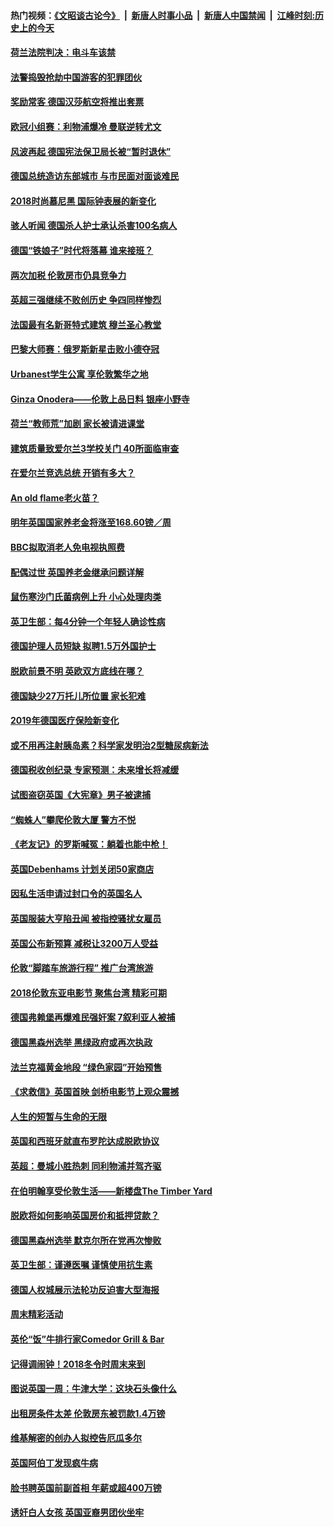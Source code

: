 #### 热门视频：[《文昭谈古论今》](https://github.com/gfw-breaker/wenzhao/blob/master/README.md?t=11081533) &nbsp;|&nbsp; [新唐人时事小品](https://github.com/gfw-breaker/ntdtv-comedy/blob/master/README.md?t=11081533) &nbsp;|&nbsp; [新唐人中国禁闻](https://github.com/gfw-breaker/ntdtv-news/blob/master/README.md?t=11081533) &nbsp;|&nbsp; [江峰时刻:历史上的今天](https://github.com/gfw-breaker/today-in-history/blob/master/README.md?t=11081533) 

#### [荷兰法院判决：电斗车该禁](../pages/nsc974/n10838448.md?t=11081533) 

#### [法警捣毁抢劫中国游客的犯罪团伙](../pages/nsc974/n10838404.md?t=11081533) 

#### [奖励常客 德国汉莎航空将推出套票](../pages/nsc974/n10838351.md?t=11081533) 

#### [欧冠小组赛：利物浦爆冷 曼联逆转尤文](../pages/nsc974/n10837241.md?t=11081533) 

#### [风波再起 德国宪法保卫局长被“暂时退休”](../pages/nsc974/n10835736.md?t=11081533) 

#### [德国总统造访东部城市 与市民面对面谈难民](../pages/nsc974/n10835895.md?t=11081533) 

#### [2018时尚慕尼黑 国际钟表展的新变化](../pages/nsc974/n10836048.md?t=11081533) 

#### [骇人听闻 德国杀人护士承认杀害100名病人](../pages/nsc974/n10835823.md?t=11081533) 

#### [德国“铁娘子”时代将落幕 谁来接班？](../pages/nsc974/n10833701.md?t=11081533) 

#### [两次加税 伦敦房市仍具竞争力](../pages/nsc974/n10832030.md?t=11081533) 

#### [英超三强继续不败创历史 争四同样惨烈](../pages/nsc974/n10830095.md?t=11081533) 

#### [法国最有名新哥特式建筑 穆兰圣心教堂](../pages/nsc974/n10829754.md?t=11081533) 

#### [巴黎大师赛：俄罗斯新星击败小德夺冠](../pages/nsc974/n10830134.md?t=11081533) 

#### [Urbanest学生公寓 享伦敦繁华之地](../pages/nsc974/n10828080.md?t=11081533) 

#### [Ginza Onodera——伦敦上品日料 银座小野寺](../pages/nsc974/n10828069.md?t=11081533) 

#### [荷兰“教师荒”加剧 家长被请进课堂](../pages/nsc974/n10826148.md?t=11081533) 

#### [建筑质量致爱尔兰3学校关门 40所面临审查](../pages/nsc974/n10826209.md?t=11081533) 

#### [在爱尔兰竞选总统 开销有多大？](../pages/nsc974/n10826165.md?t=11081533) 

#### [An old flame老火苗？](../pages/nsc974/n10825994.md?t=11081533) 

#### [明年英国国家养老金将涨至168.60镑／周](../pages/nsc974/n10825971.md?t=11081533) 

#### [BBC拟取消老人免电视执照费](../pages/nsc974/n10825959.md?t=11081533) 

#### [配偶过世 英国养老金继承问题详解](../pages/nsc974/n10825931.md?t=11081533) 

#### [鼠伤寒沙门氏菌病例上升 小心处理肉类](../pages/nsc974/n10825924.md?t=11081533) 

#### [英卫生部：每4分钟一个年轻人确诊性病](../pages/nsc974/n10825910.md?t=11081533) 

#### [德国护理人员短缺 拟聘1.5万外国护士](../pages/nsc974/n10824186.md?t=11081533) 

#### [脱欧前景不明 英欧双方底线在哪？](../pages/nsc974/n10823749.md?t=11081533) 

#### [德国缺少27万托儿所位置 家长犯难](../pages/nsc974/n10824147.md?t=11081533) 

#### [2019年德国医疗保险新变化](../pages/nsc974/n10824071.md?t=11081533) 

#### [或不用再注射胰岛素？科学家发明治2型糖尿病新法](../pages/nsc974/n10823372.md?t=11081533) 

#### [德国税收创纪录 专家预测：未来增长将减缓](../pages/nsc974/n10823318.md?t=11081533) 

#### [试图盗窃英国《大宪章》男子被逮捕](../pages/nsc974/n10823790.md?t=11081533) 

#### [“蜘蛛人”攀爬伦敦大厦 警方不悦](../pages/nsc974/n10823780.md?t=11081533) 

#### [《老友记》的罗斯喊冤：躺着也能中枪！](../pages/nsc974/n10823762.md?t=11081533) 

#### [英国Debenhams 计划关闭50家商店](../pages/nsc974/n10823753.md?t=11081533) 

#### [因私生活申请过封口令的英国名人](../pages/nsc974/n10823742.md?t=11081533) 

#### [英国服装大亨陷丑闻 被指控骚扰女雇员](../pages/nsc974/n10823677.md?t=11081533) 

#### [英国公布新预算 减税让3200万人受益](../pages/nsc974/n10823428.md?t=11081533) 

#### [伦敦“脚踏车旅游行程” 推广台湾旅游](../pages/nsc974/n10823414.md?t=11081533) 

#### [2018伦敦东亚电影节 聚焦台湾 精彩可期](../pages/nsc974/n10823363.md?t=11081533) 

#### [德国弗赖堡再爆难民强奸案 7叙利亚人被捕](../pages/nsc974/n10820972.md?t=11081533) 

#### [德国黑森州选举 黑绿政府或再次执政](../pages/nsc974/n10820914.md?t=11081533) 

#### [法兰克福黄金地段 “绿色家园”开始预售](../pages/nsc974/n10820548.md?t=11081533) 

#### [《求救信》英国首映 剑桥电影节上观众震撼](../pages/nsc974/n10818392.md?t=11081533) 

#### [人生的短暂与生命的无限](../pages/nsc974/n10818124.md?t=11081533) 

#### [英国和西班牙就直布罗陀达成脱欧协议](../pages/nsc974/n10818119.md?t=11081533) 

#### [英超：曼城小胜热刺 同利物浦并驾齐驱](../pages/nsc974/n10817243.md?t=11081533) 

#### [在伯明翰享受伦敦生活——新楼盘The Timber Yard](../pages/nsc974/n10816517.md?t=11081533) 

#### [脱欧将如何影响英国房价和抵押贷款？](../pages/nsc974/n10816491.md?t=11081533) 

#### [德国黑森州选举 默克尔所在党再次惨败](../pages/nsc974/n10814355.md?t=11081533) 

#### [英卫生部：谨遵医嘱 谨慎使用抗生素](../pages/nsc974/n10814251.md?t=11081533) 

#### [德国人权城展示法轮功反迫害大型海报](../pages/nsc974/n10813515.md?t=11081533) 

#### [周末精彩活动](../pages/nsc974/n10813060.md?t=11081533) 

#### [英伦“饭”牛排行家Comedor Grill & Bar](../pages/nsc974/n10813052.md?t=11081533) 

#### [记得调闹钟！2018冬令时周末来到](../pages/nsc974/n10813042.md?t=11081533) 

#### [图说英国一周：牛津大学：这块石头像什么](../pages/nsc974/n10813028.md?t=11081533) 

#### [出租房条件太差 伦敦房东被罚款1.4万镑](../pages/nsc974/n10813024.md?t=11081533) 

#### [维基解密的创办人拟控告厄瓜多尔](../pages/nsc974/n10813022.md?t=11081533) 

#### [英国阿伯丁发现疯牛病](../pages/nsc974/n10813015.md?t=11081533) 

#### [脸书聘英国前副首相 年薪或超400万镑](../pages/nsc974/n10813003.md?t=11081533) 

#### [诱奸白人女孩 英国亚裔男团伙坐牢](../pages/nsc974/n10812999.md?t=11081533) 

